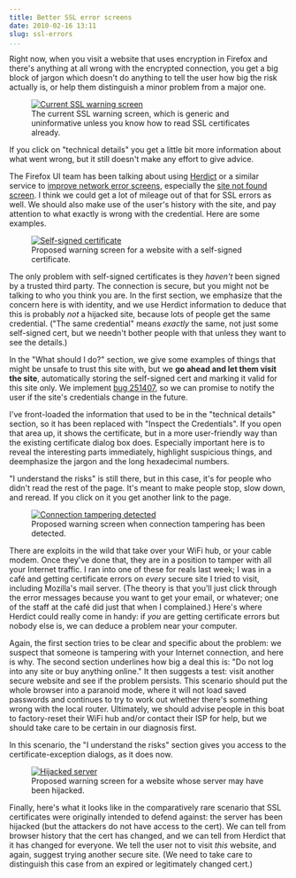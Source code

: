 ```yaml
---
title: Better SSL error screens
date: 2010-02-16 13:11
slug: ssl-errors
...
```


Right now, when you visit a website that uses encryption in Firefox
and there's anything at all wrong with the encrypted connection, you
get a big block of jargon which doesn't do anything to tell the
user how big the risk actually is, or help them distinguish a minor
problem from a major one.

<!--more-->

<figure><a href="mockup-current.html"><img alt="Current SSL warning
screen" src="mockup-current-300x169.png"></a><figcaption>The current
SSL warning screen, which is generic and uninformative unless you know
how to read SSL certificates already.</figcaption></figure>

If you click on "technical details" you get a little bit more
information about what went wrong, but it still doesn't make any
effort to give advice.

The Firefox UI team has been talking about using [Herdict][] or a
similar service to [improve network error screens][net-error],
especially the [site not found screen][site-not-found]. I think we
could get a lot of mileage out of that for SSL errors as well. We
should also make use of the user's history with the site, and pay
attention to what exactly is wrong with the credential. Here are some
examples.

<figure><a href="mockup-selfsigned.html"><img
src="mockup-selfsigned-300x210.png" alt="Self-signed
certificate"></a><figcaption>Proposed warning screen for a website
with a self-signed certificate.</figcaption></figure>

The only problem with self-signed certificates is they *haven't* been
signed by a trusted third party. The connection is secure, but you
might not be talking to who you think you are. In the first section,
we emphasize that the concern here is with identity, and we use
Herdict information to deduce that this is probably *not* a hijacked
site, because lots of people get the same credential. ("The same
credential" means *exactly* the same, not just some self-signed cert,
but we needn't bother people with that unless they want to see the
details.)

In the "What should I do?" section, we give some examples of things
that might be unsafe to trust this site with, but we **go ahead and
let them visit the site**, automatically storing the self-signed cert
and marking it valid for this site only. We implement [bug 251407][],
so we can promise to notify the user if the site's credentials change
in the future.

I've front-loaded the information that used to be in the "technical
details" section, so it has been replaced with "Inspect the
Credentials". If you open that area up, it shows the certificate, but
in a more user-friendly way than the existing certificate dialog box
does. Especially important here is to reveal the interesting parts
immediately, highlight suspicious things, and deemphasize the jargon
and the long hexadecimal numbers.

"I understand the risks" is still there, but in this case, it's for
people who didn't read the rest of the page. It's meant to make people
stop, slow down, and reread. If you click on it you get another link
to the page.

<figure><a href="mockup-tampering.html"><img alt="Connection tampering
detected" src="mockup-tampering-300x204.png"></a><figcaption>Proposed
warning screen when connection tampering has been
detected.</figcaption></figure>

There are exploits in the wild that take over your WiFi hub, or your
cable modem. Once they've done that, they are in a position to tamper
with all your Internet traffic. I ran into one of these for reals last
week; I was in a café and getting certificate errors on *every* secure
site I tried to visit, including Mozilla's mail server. (The theory is
that you'll just click through the error messages because you want to
get your email, or whatever; one of the staff at the café did just
that when I complained.) Here's where Herdict could really come in
handy: if *you* are getting certificate errors but nobody else is, we
can deduce a problem near your computer.

Again, the first section tries to be clear and specific about the
problem: we suspect that someone is tampering with your Internet
connection, and here is why. The second section underlines how big a
deal this is: "Do not log into any site or buy anything online." It
then suggests a test: visit another secure website and see if the
problem persists. This scenario should put the whole browser into a
paranoid mode, where it will not load saved passwords and continues to
try to work out whether there's something wrong with the local router.
Ultimately, we should advise people in this boat to factory-reset
their WiFi hub and/or contact their ISP for help, but we should take
care to be certain in our diagnosis first.

In this scenario, the "I understand the risks" section gives you
access to the certificate-exception dialogs, as it does now.

<figure><a href="mockup-hijack.html"><img alt="Hijacked server"
src="mockup-hijack-300x204.png"></a><figcaption>Proposed warning
screen for a website whose server may have been
hijacked.</figcaption></figure>

Finally, here's what it looks like in the comparatively rare scenario
that SSL certificates were originally intended to defend against: the
server has been hijacked (but the attackers do not have access to the
cert). We can tell from browser history that the cert has changed, and
we can tell from Herdict that it has changed for everyone. We tell the
user not to visit *this* website, and again, suggest trying another
secure site. (We need to take care to distinguish this case from an
expired or legitimately changed cert.)

[Herdict]: https://cyber.harvard.edu/research/herdict
[net-error]: http://www.donotlick.com/2010/01/04/herdict-and-its-tasty-anonymized-aggregated-data/
[site-not-found]: http://www.toolness.com/wp/2010/02/herdict-firefox-integration-and-better-html-presentations/
[bug 251407]: https://bugzilla.mozilla.org/show_bug.cgi?id=251407
